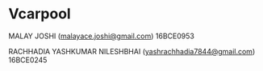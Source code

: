 # Vcarpool

MALAY JOSHI (malayace.joshi@gmail.com) 16BCE0953

RACHHADIA YASHKUMAR NILESHBHAI (yashrachhadia7844@gmail.com) 16BCE0245

